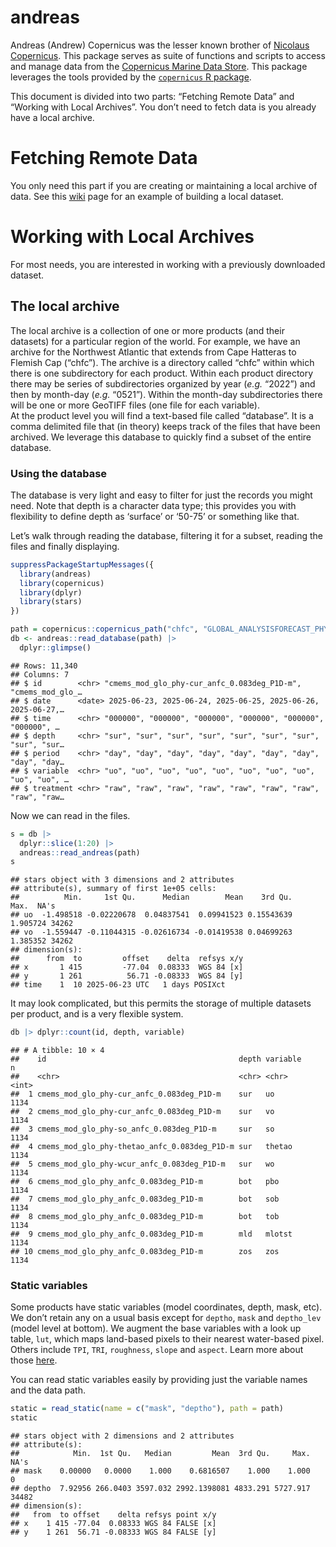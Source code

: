 andreas
================

Andreas (Andrew) Copernicus was the lesser known brother of [Nicolaus
Copernicus](https://en.wikipedia.org/wiki/Nicolaus_Copernicus). This
package serves as suite of functions and scripts to access and manage
data from the [Copernicus Marine Data
Store](https://data.marine.copernicus.eu/products). This package
leverages the tools provided by the [`copernicus` R
package](https://github.com/BigelowLab/copernicus).

This document is divided into two parts: “Fetching Remote Data” and
“Working with Local Archives”. You don’t need to fetch data is you
already have a local archive.

# Fetching Remote Data

You only need this part if you are creating or maintaining a local
archive of data. See this
[wiki](https://github.com/BigelowLab/andreas/wiki/Fetching-a-new-data)
page for an example of building a local dataset.

# Working with Local Archives

For most needs, you are interested in working with a previously
downloaded dataset.

## The local archive

The local archive is a collection of one or more products (and their
datasets) for a particular region of the world. For example, we have an
archive for the Northwest Atlantic that extends from Cape Hatteras to
Flemish Cap (“chfc”). The archive is a directory called “chfc” within
which there is one subdirectory for each product. Within each product
directory there may be series of subdirectories organized by year
(*e.g.* “2022”) and then by month-day (*e.g.* “0521”). Within the
month-day subdirectories there will be one or more GeoTIFF files (one
file for each variable).  
At the product level you will find a text-based file called “database”.
It is a comma delimited file that (in theory) keeps track of the files
that have been archived. We leverage this database to quickly find a
subset of the entire database.

### Using the database

The database is very light and easy to filter for just the records you
might need. Note that depth is a character data type; this provides you
with flexibility to define depth as ‘surface’ or ‘50-75’ or something
like that.

Let’s walk through reading the database, filtering it for a subset,
reading the files and finally displaying.

``` r
suppressPackageStartupMessages({
  library(andreas)
  library(copernicus)
  library(dplyr)
  library(stars)
})

path = copernicus::copernicus_path("chfc", "GLOBAL_ANALYSISFORECAST_PHY_001_024")
db <- andreas::read_database(path) |>
  dplyr::glimpse()
```

    ## Rows: 11,340
    ## Columns: 7
    ## $ id        <chr> "cmems_mod_glo_phy-cur_anfc_0.083deg_P1D-m", "cmems_mod_glo_…
    ## $ date      <date> 2025-06-23, 2025-06-24, 2025-06-25, 2025-06-26, 2025-06-27,…
    ## $ time      <chr> "000000", "000000", "000000", "000000", "000000", "000000", …
    ## $ depth     <chr> "sur", "sur", "sur", "sur", "sur", "sur", "sur", "sur", "sur…
    ## $ period    <chr> "day", "day", "day", "day", "day", "day", "day", "day", "day…
    ## $ variable  <chr> "uo", "uo", "uo", "uo", "uo", "uo", "uo", "uo", "uo", "uo", …
    ## $ treatment <chr> "raw", "raw", "raw", "raw", "raw", "raw", "raw", "raw", "raw…

Now we can read in the files.

``` r
s = db |>
  dplyr::slice(1:20) |>
  andreas::read_andreas(path)
s
```

    ## stars object with 3 dimensions and 2 attributes
    ## attribute(s), summary of first 1e+05 cells:
    ##          Min.     1st Qu.      Median        Mean    3rd Qu.     Max.  NA's
    ## uo  -1.498518 -0.02220678  0.04837541  0.09941523 0.15543639 1.905724 34262
    ## vo  -1.559447 -0.11044315 -0.02616734 -0.01419538 0.04699263 1.385352 34262
    ## dimension(s):
    ##      from  to         offset    delta  refsys x/y
    ## x       1 415         -77.04  0.08333  WGS 84 [x]
    ## y       1 261          56.71 -0.08333  WGS 84 [y]
    ## time    1  10 2025-06-23 UTC   1 days POSIXct

It may look complicated, but this permits the storage of multiple
datasets per product, and is a very flexible system.

``` r
db |> dplyr::count(id, depth, variable)
```

    ## # A tibble: 10 × 4
    ##    id                                           depth variable     n
    ##    <chr>                                        <chr> <chr>    <int>
    ##  1 cmems_mod_glo_phy-cur_anfc_0.083deg_P1D-m    sur   uo        1134
    ##  2 cmems_mod_glo_phy-cur_anfc_0.083deg_P1D-m    sur   vo        1134
    ##  3 cmems_mod_glo_phy-so_anfc_0.083deg_P1D-m     sur   so        1134
    ##  4 cmems_mod_glo_phy-thetao_anfc_0.083deg_P1D-m sur   thetao    1134
    ##  5 cmems_mod_glo_phy-wcur_anfc_0.083deg_P1D-m   sur   wo        1134
    ##  6 cmems_mod_glo_phy_anfc_0.083deg_P1D-m        bot   pbo       1134
    ##  7 cmems_mod_glo_phy_anfc_0.083deg_P1D-m        bot   sob       1134
    ##  8 cmems_mod_glo_phy_anfc_0.083deg_P1D-m        bot   tob       1134
    ##  9 cmems_mod_glo_phy_anfc_0.083deg_P1D-m        mld   mlotst    1134
    ## 10 cmems_mod_glo_phy_anfc_0.083deg_P1D-m        zos   zos       1134

### Static variables

Some products have static variables (model coordinates, depth, mask,
etc). We don’t retain any on a usual basis except for `deptho`, `mask`
and `deptho_lev` (model level at bottom). We augment the base variables
with a look up table, `lut`, which maps land-based pixels to their
nearest water-based pixel. Others include `TPI`, `TRI`, `roughness`,
`slope` and `aspect`. Learn more about those
[here](https://rspatial.github.io/terra/reference/terrain.html).

You can read static variables easily by providing just the variable
names and the data path.

``` r
static = read_static(name = c("mask", "deptho"), path = path)
static
```

    ## stars object with 2 dimensions and 2 attributes
    ## attribute(s):
    ##            Min.  1st Qu.   Median         Mean  3rd Qu.     Max.  NA's
    ## mask    0.00000   0.0000    1.000    0.6816507    1.000    1.000     0
    ## deptho  7.92956 266.0403 3597.032 2992.1398081 4833.291 5727.917 34482
    ## dimension(s):
    ##   from  to offset    delta refsys point x/y
    ## x    1 415 -77.04  0.08333 WGS 84 FALSE [x]
    ## y    1 261  56.71 -0.08333 WGS 84 FALSE [y]
